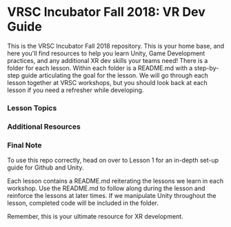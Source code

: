 # VRSC Incubator Fall 2018: VR Dev Guide
This is the VRSC Incubator Fall 2018 repository. This is your home base, and here you'll find resources to help you learn Unity, Game Development practices, and any additional XR dev skills your teams need! There is a folder for each lesson. Within each folder is a README.md with a step-by-step guide articulating the goal for the lesson. We will go through each lesson together at VRSC workshops, but you should look back at each lesson if you need a refresher while developing.

### Lesson Topics

### Additional Resources

### Final Note
To use this repo correctly, head on over to Lesson 1 for an in-depth set-up guide for Github and Unity.

Each lesson contains a README.md reiterating the lessons we learn in each workshop. Use the README.md to follow along during the lesson and reinforce the lessons at later times. If we manipulate Unity throughout the lesson, completed code will be included in the folder.

Remember, this is your ultimate resource for XR development.
